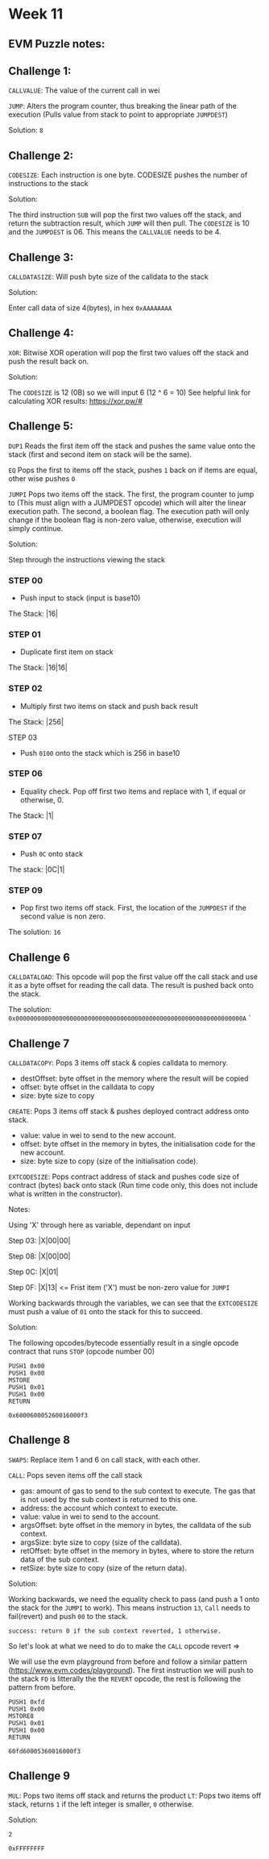 # Week 11

## EVM Puzzle notes:

## Challenge 1:

`CALLVALUE`: The value of the current call in wei

`JUMP`: Alters the program counter, thus breaking the linear path of the execution (Pulls value from stack to point to appropriate `JUMPDEST`)

Solution: `8`

## Challenge 2:

`CODESIZE`: Each instruction is one byte. CODESIZE pushes the number of instructions to the stack

Solution:

The third instruction `SUB` will pop the first two values off the stack, and return the subtraction result, which `JUMP` will then pull. The `CODESIZE` is 10 and the `JUMPDEST` is 06. This means the `CALLVALUE` needs to be 4.

## Challenge 3:

`CALLDATASIZE`: Will push byte size of the calldata to the stack

Solution:

Enter call data of size 4(bytes), in hex `0xAAAAAAAA`

## Challenge 4:

`XOR`: Bitwise XOR operation will pop the first two values off the stack and push the result back on.

Solution:

The `CODESIZE` is 12 (0B) so we will input 6 (12 ^ 6 = 10)
See helpful link for calculating XOR results: https://xor.pw/#

## Challenge 5:

`DUP1` Reads the first item off the stack and pushes the same value onto the stack (first and second item on stack will be the same).

`EQ` Pops the first to items off the stack, pushes `1` back on if items are equal, other wise pushes `0`

`JUMPI` Pops two items off the stack. The first, the program counter to jump to (This must align with a JUMPDEST opcode) which will alter the linear execution path. The second, a boolean flag. The execution path will only change if the boolean flag is non-zero value, otherwise, execution will simply continue.

Solution:

Step through the instructions viewing the stack

### STEP 00
- Push input to stack (input is base10)

The Stack: |16|

### STEP 01
- Duplicate first item on stack

The Stack: |16|16|

### STEP 02
 - Multiply first two items on stack and push back result

The Stack: |256|

STEP 03
- Push `0100` onto the stack which is 256 in base10

### STEP 06
- Equality check. Pop off first two items and replace with 1, if equal or otherwise, 0.

The Stack: |1|

### STEP 07
- Push `0C` onto stack

The stack: |0C|1|

### STEP 09
- Pop first two items off stack. First, the location of the `JUMPDEST` if the second value is non zero.

The solution: `16`

## Challenge 6

`CALLDATALOAD`: This opcode will pop the first value off the call stack and use it as a byte offset for reading the call data. The result is pushed back onto the stack.

The solution: `0x000000000000000000000000000000000000000000000000000000000000000A`
`
## Challenge 7

`CALLDATACOPY`: Pops 3 items off stack & copies calldata to memory.
- destOffset: byte offset in the memory where the result will be copied
- offset: byte offset in the calldata to copy
- size: byte size to copy

`CREATE`: Pops 3 items off stack & pushes deployed contract address onto stack.
- value: value in wei to send to the new account.
- offset: byte offset in the memory in bytes, the initialisation code for the new account.
- size: byte size to copy (size of the initialisation code).


`EXTCODESIZE`: Pops contract address of stack and pushes code size of contract (bytes) back onto stack (Run time code only, this does not include what is written in the constructor).

Notes:

Using 'X' through here as variable, dependant on input

Step 03: |X|00|00|

Step 08: |X|00|00|

Step 0C: |X|01|

Step 0F: |X|13| <= Frist item ('X') must be non-zero value for `JUMPI`

Working backwards through the variables, we can see that the `EXTCODESIZE` must push a value of `01` onto the stack for this to succeed. 

Solution:

The following opcodes/bytecode essentially result in a single opcode contract that runs `STOP` (opcode number 00)
```
PUSH1 0x00
PUSH1 0x00
MSTORE
PUSH1 0x01
PUSH1 0x00
RETURN
```

`0x600060005260016000f3`

## Challenge 8

`SWAP5`: Replace item 1 and 6 on call stack, with each other.

`CALL`: Pops seven items off the call stack
- gas: amount of gas to send to the sub context to execute. The gas that is not used by the sub context is returned to this one.
- address: the account which context to execute.
- value: value in wei to send to the account.
- argsOffset: byte offset in the memory in bytes, the calldata of the sub context.
- argsSize: byte size to copy (size of the calldata).
- retOffset: byte offset in the memory in bytes, where to store the return data of the sub context.
- retSize: byte size to copy (size of the return data).

Solution: 

Working backwards, we need the equality check to pass (and push a 1 onto the stack for the `JUMPI` to work).
This means instruction `13`, `Call` needs to fail(revert) and push `00` to the stack.

`success: return 0 if the sub context reverted, 1 otherwise.`

So let's look at what we need to do to make the `CALL` opcode revert => 

We will use the evm playground from before and follow a similar pattern (https://www.evm.codes/playground). The first instruction we will push to the stack `FD` is litterally the the `REVERT` opcode, the rest is following the pattern from before. 

```
PUSH1 0xfd
PUSH1 0x00
MSTORE8
PUSH1 0x01
PUSH1 0x00
RETURN
```

`60fd60005360016000f3`

## Challenge 9

`MUL`: Pops two items off stack and returns the product
`LT`: Pops two items off stack, returns `1` if the left integer is smaller, `0` otherwise.

Solution: 

`2`

`0xFFFFFFFF`